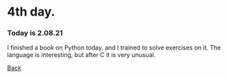 # 4th day.
### Today is 2.08.21

I finished a book on Python today, and I trained to solve exercises on it. The language is interesting, but after C it is very unusual.

[Back](README.md)
